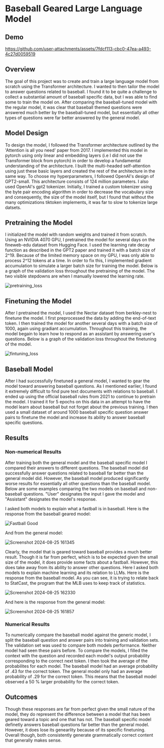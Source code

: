 # Baseball Geared Large Language Model

## Demo
https://github.com/user-attachments/assets/7fdcf113-cbc0-47ea-a493-4c27d0059519

## Overview
The goal of this project was to create and train a large language model from scratch using the Transformer architecture. I wanted to then tailor the model to answer questions related to baseball. I found it to be quite a challenge to collect a substantial amount of baseball specific data, but I was able to find some to train the model on. After comparing the baseball-tuned model with the regular model, it was clear that baseball themed questions were answered much better by the baseball-tuned model, but essentially all other types of questions were far better answered by the general model. 

## Model Design
To design the model, I followed the Transformer architecture outlined by the 'Attention is all you need' paper from 2017. I implemented this model in pytorch using only linear and embedding layers (i.e I did not use the Transformer block from pytorch) in order to develop a fundamental understanding of the architecture. I built the multi-headed self-attention using just these basic layers and created the rest of the architecture in the same way. To choose my hyperparameters, I followed OpenAI's design of GPT2-small. This architecture consists of 124 million parameters. I also used OpenAI's gpt2 tokenizer. Initially, I trained a custom tokenizer using the byte pair encoding algorithm in order to decrease the vocabulary size and consequently, the size of the model itself, but I found that without the many optimizations tiktoken implements, it was far to slow to tokenize large datsets.

## Pretraining the Model
I initialized the model with random weights and trained it from scratch. Using an NVIDIA 4070 GPU, I pretrained the model for several days on the fineweb-edu dataset from Hugging Face. I used the learning rate decay function as described in the GPT2 paper and trained it with a batch size of 2^19. Because of the limited memory space on my GPU, I was only able to process 2^12 tokens at a time. In order to fix this, I implemented gradient accumulation to simulate a larger batch size for training the model. Below is a graph of the validation loss throughout the pretraining of the model. The two visible stepdowns are when I manually lowered the learning rate.

![pretraining_loss](https://github.com/user-attachments/assets/1943d27e-6b54-4abf-b424-5708b302df47)

## Finetuning the Model
After I pretrained the model, I used the Nectar dataset from berkley-nest to finetune the model. I first preprocessed the data by adding the end-of-text token. I then trained the model for another several days with a batch size of 1000, again using gradiant accumulation. Throughout this training, the model begain to learn how to respond as an assistant by answering user's questions. Below is a graph of the validation loss throughout the finetuning of the model.

![fintuning_loss](https://github.com/user-attachments/assets/a16ad6e1-c5ac-4cd0-82be-36974755580d)

## Baseball Model
After I had successfully finetuned a general model, I wanted to gear the model toward answering baseball questions. As I mentioned earlier, I found it extremely difficult to find pure text documents with relations to baseball. I ended up using the official baseball rules from 2021 to continue to pretrain the model. I trained it for 5 epochs on this data in an attempt to have the model learn about baseball but not forget about the previous training. I then used a small dataset of around 1000 baseball specific question answer pairs to finetune the model and increase its ability to answer baseball specific questions.

## Results
### Non-numerical Results
After training both the general model and the baseball specific model I compared their answers to different questions. The baseball model did successfully answer questions related to baseball far better than the general model did. However, the baseball model produced significantly worse results for essentially all other questions than the baseball model. Below are some examples comparing the two models on baseball and non-baseball questions. "User" designates the input I gave the model and "Assistant" designates the model's response.

I asked both models to explain what a fastball is in baseball. Here is the response from the baseball geared model:

![Fastball Good](https://github.com/user-attachments/assets/57e889fb-4e01-408b-82de-395289ca269f)

And from the general model:

![Screenshot 2024-08-25 161345](https://github.com/user-attachments/assets/e1804649-ce05-4df5-9528-4cd732c9e307)

Clearly, the model that is geared toward baseball provides a much better result. Though it is far from perfect, which is to be expected given the small size of the model, it does provide some facts about a fastball. However, this does take away from its ability to answer other questions. Here I asked both models to explain machine learning and its relation to LLMs. Here is the response from the baseball model. As you can see, it is trying to relate back to StatCast, the program that the MLB uses to keep track of statistics.

![Screenshot 2024-08-25 162330](https://github.com/user-attachments/assets/3b1b1047-28d8-4cad-b362-759310c45c4c)

And here is the response from the general model:

![Screenshot 2024-08-25 161857](https://github.com/user-attachments/assets/fb05d0f2-5278-4cb0-a5f5-c20196e0e4a8)

### Numerical Results
To numerically compare the baseball model against the generic model, I split the baseball question and answer pairs into training and validation sets. The validation set was used to compare both models performance. Neither model had seen these pairs before. To compare the models, I filled the context with the question and recorded each model's output probability corresponding to the correct next token. I then took the average of the probabilites for each model. The baseball model had an average probability of .43 for the correct token. The general model only had an average probability of .29 for the correct token. This means that the baseball model observed a 50 % larger probability for the correct token.

## Outcomes
Though these responses are far from perfect given the small nature of the model, they do represent the difference between a model that has been geared toward a topic and one that has not. The baseball specific model definetly answers baseball questions far better than the general model. However, it does lose its genearlity because of its specific finetuning. Overall though, both consistently generate grammatically correct content that generally makes sense.

